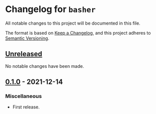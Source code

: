 # Changelog for `basher`

All notable changes to this project will be documented in this file.

The format is based on [Keep a Changelog], and this project adheres to
[Semantic Versioning].

[Keep a Changelog]: https://keepachangelog.com/en/1.0.0/
[Semantic Versioning]: https://semver.org/


## [Unreleased](https://github.com/bbugyi200/basher/compare/0.1.0...HEAD)

No notable changes have been made.


## [0.1.0](https://github.com/bbugyi200/basher/releases/tag/0.1.0) - 2021-12-14

### Miscellaneous

* First release.
